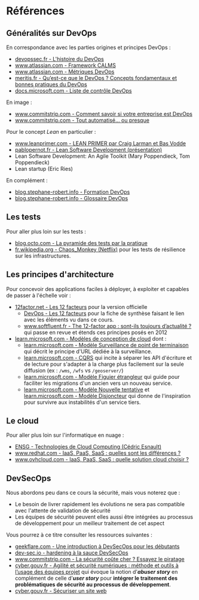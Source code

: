 # Références

## Généralités sur DevOps

En correspondance avec les parties origines et principes DevOps :

* [devopssec.fr - L'histoire du DevOps](https://devopssec.fr/article/histoire-du-devops)
* [www.atlassian.com - Framework CALMS](https://www.atlassian.com/fr/devops/frameworks/calms-framework)
* [www.atlassian.com - Métriques DevOps](https://www.atlassian.com/fr/devops/frameworks/devops-metrics)
* [meritis.fr - Qu’est-ce que le DevOps ? Concepts fondamentaux et bonnes pratiques du DevOps](https://meritis.fr/devops-avez-dit-devops/)
* [docs.microsoft.com - Liste de contrôle DevOps](https://docs.microsoft.com/fr-fr/azure/architecture/checklist/dev-ops)

En image :

* [www.commitstrip.com - Comment savoir si votre entreprise est DevOps](https://www.commitstrip.com/fr/2015/02/02/is-your-company-ready-for-devops/)
* [www.commitstrip.com - Tout automatisé… ou presque](https://www.commitstrip.com/fr/2015/06/22/can-we-automate-everything/)

Pour le concept *Lean* en particulier :

* [www.leanprimer.com - LEAN PRIMER par Craig Larman et Bas Vodde](https://www.leanprimer.com/downloads/lean_primer_fr.pdf)
* [pablopernot.fr - Lean Software Development (présentation)](https://pablopernot.fr/pdf/LSD-08.pdf)
* Lean Software Development: An Agile Toolkit (Mary Poppendieck, Tom Poppendieck)
* Lean startup (Eric Ries)

En complément :

* [blog.stephane-robert.info - Formation DevOps](https://blog.stephane-robert.info/docs/)
* [blog.stephane-robert.info - Glossaire DevOps](https://blog.stephane-robert.info/docs/glossaire/introduction/)


## Les tests

Pour aller plus loin sur les tests :

* [blog.octo.com - La pyramide des tests par la pratique](https://blog.octo.com/la-pyramide-des-tests-par-la-pratique-1-5/)
* [fr.wikipedia.org - Chaos_Monkey (Netflix)](https://fr.wikipedia.org/wiki/Chaos_Monkey) pour les tests de résilience sur les infrastructures.

## Les principes d'architecture

Pour concevoir des applications faciles à déployer, à exploiter et capables de passer à l'échelle voir :

* [12factor.net - Les 12 facteurs](https://12factor.net) pour la version officielle
  * [DevOps - Les 12 facteurs](https://mborne.github.io/fiches/12-facteurs/) pour la fiche de synthèse faisant le lien avec les éléments vu dans ce cours.
  * [www.softfluent.fr - The 12-factor app : sont-ils toujours d’actualité ?](https://www.softfluent.fr/blog/the-12-factor-app-sont-ils-toujours-dactualite/) qui passe en revue et étends ces principes posés en 2012
* [learn.microsoft.com - Modèles de conception de cloud](https://learn.microsoft.com/fr-fr/azure/architecture/patterns/) dont :
  * [learn.microsoft.com - Modèle Surveillance de point de terminaison](https://learn.microsoft.com/fr-fr/azure/architecture/patterns/health-endpoint-monitoring) qui décrit le principe d'URL dédiée à la surveillance.
  * [learn.microsoft.com - CQRS](https://learn.microsoft.com/fr-fr/azure/architecture/patterns/cqrs) qui incite à séparer les API d'écriture et de lecture pour s'adapter à la charge plus facilement sur la seule diffusion (ex : `/wms`, `/wfs` vs `/geoserver/`)
  * [learn.microsoft.com - Modèle Figuier étrangleur](https://learn.microsoft.com/fr-fr/azure/architecture/patterns/strangler-fig) qui guide pour faciliter les migrations d'un ancien vers un nouveau service.
  * [learn.microsoft.com - Modèle Nouvelle tentative](https://learn.microsoft.com/fr-fr/azure/architecture/patterns/retry) et [learn.microsoft.com - Modèle Disjoncteur](https://learn.microsoft.com/fr-fr/azure/architecture/patterns/circuit-breaker) qui donne de l'inspiration pour survivre aux instabilités d'un service tiers.

## Le cloud

Pour aller plus loin sur l'informatique en nuage :

* [ENSG - Technologies de Cloud Computing (Cédric Esnault)](https://cedricici.github.io/cours-cloud/public/#/)
* [www.redhat.com - IaaS, PaaS, SaaS : quelles sont les différences ?](https://www.redhat.com/fr/topics/cloud-computing/iaas-vs-paas-vs-saas)
* [www.ovhcloud.com - IaaS, PaaS, SaaS : quelle solution cloud choisir ?](https://www.ovhcloud.com/fr/public-cloud/cloud-computing/iaas-paas-saas/)


## DevSecOps

Nous abordons peu dans ce cours la sécurité, mais vous noterez que :

* Le besoin de livrer rapidement les évolutions ne sera pas compatible avec l'attente de validation de sécurité
* Les équipes de sécurité peuvent elles aussi être intégrées au processus de développement pour un meilleur traitement de cet aspect

Vous pourrez à ce titre consulter les ressources suivantes :

* [geekflare.com - Une introduction à DevSecOps pour les débutants](https://geekflare.com/fr/devsecops-introduction/)
* [dev-sec.io - hardening à la sauce DevSecOps](https://dev-sec.io/)
* [www.commitstrip.com - La sécurité coûte cher ? Essayez le piratage](https://www.commitstrip.com/fr/2017/06/19/security-too-expensive-try-a-hack/)
* [cyber.gouv.fr - Agilité et sécurité numériques : méthode et outils à l’usage des équipes projet](https://cyber.gouv.fr/publications/agilite-et-securite-numeriques-methode-et-outils-lusage-des-equipes-projet) qui évoque la notion d'***abuser story*** en complément de celle d'***user story*** pour **intégrer le traitement des problématiques de sécurité au processus de développement**.
* [cyber.gouv.fr - Sécuriser un site web](https://cyber.gouv.fr/publications/securiser-un-site-web)
